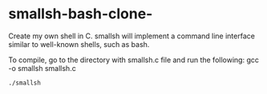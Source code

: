 # smallsh-bash-clone-
Create my own shell in C. smallsh will implement a command line interface similar to well-known shells, such as bash.

To compile, go to the directory with smallsh.c file and run the following:
	gcc -o smallsh smallsh.c
	
	./smallsh
